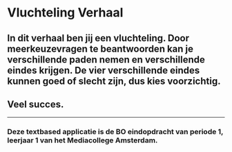 # Vluchteling Verhaal
## In dit verhaal ben jij een vluchteling. Door meerkeuzevragen te beantwoorden kan je verschillende paden nemen en verschillende eindes krijgen. De vier verschillende eindes kunnen goed of slecht zijn, dus kies voorzichtig.
## Veel succes.
---
### Deze textbased applicatie is de BO eindopdracht van periode 1, leerjaar 1 van het Mediacollege Amsterdam.